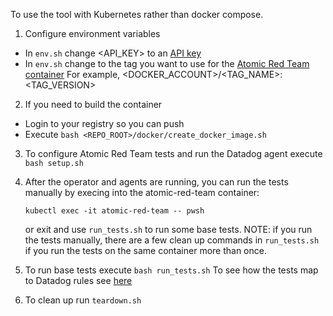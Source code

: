 To use the tool with Kubernetes rather than docker compose. 

1) Configure environment variables  
  
- In ```env.sh``` change <API_KEY> to an [API key](https://app.datadoghq.com/organization-settings/api-keys)  
- In  ```env.sh``` change <TAG> to the tag you want to use for the [Atomic Red Team container](https://atomicredteam.io/) 
For example, <DOCKER_ACCOUNT>/<TAG_NAME>:<TAG_VERSION>  
  
2) If you need to build the container  
  - Login to your registry so you can push  
  - Execute ```bash <REPO_ROOT>/docker/create_docker_image.sh```  
  
3) To configure Atomic Red Team tests and run the Datadog agent execute ```bash setup.sh```  
  
4) After the operator and agents are running, you can run the tests manually by execing into the atomic-red-team 
container:  
  
   ```kubectl exec -it atomic-red-team -- pwsh```  
  
   or exit and use ```run_tests.sh``` to run some base tests.  NOTE: if you run the tests manually, there are 
   a few clean up commands in ```run_tests.sh``` if you run the tests on the same container more than once.
  
5) To run base tests execute ```bash run_tests.sh``` To see how the tests map to Datadog rules see [here](https://github.com/DataDog/workload-security-evaluator?tab=readme-ov-file#test-against-real-world-threats)  
  
6) To clean up run ```teardown.sh```  
